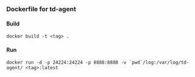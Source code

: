 ### Dockerfile for td-agent

#### Build 

```
docker build -t <tag> .
```

#### Run

```
docker run -d -p 24224:24224 -p 8888:8888 -v `pwd`/log:/var/log/td-agent/ <tag>:latest
```
